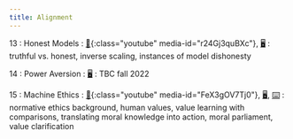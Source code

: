 ```yaml
---
title: Alignment
---
```


13
: Honest Models
: [🎥](#media-popup){:class="youtube" media-id="r24Gj3quBXc"}, [🖥️](https://docs.google.com/presentation/d/1eVO4-HiPlxkOgySEPBv_H-TKkkZYpC5buySBeo1C6eU/edit?usp=sharing)
: truthful vs. honest, inverse scaling, instances of model dishonesty

14
: Power Aversion
: [🖥️]()
: TBC fall 2022

15
: Machine Ethics
: [🎥](#media-popup){:class="youtube" media-id="FeX3gOV7Tj0"}, [🖥️](https://docs.google.com/presentation/d/1yibQ-RBSMnejAdEk8iMTTzYyTFmMiRasOLwdvvahZkE/edit?usp=sharing), [⌨️](https://colab.research.google.com/drive/1WyzvZR9Vd3R1QiJpKnYgnzCTp00xqnGF?usp=sharing)
: normative ethics background, human values, value learning with comparisons, translating moral knowledge into action, moral parliament, value clarification
